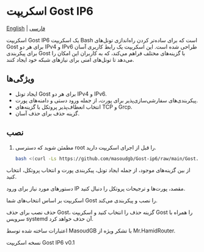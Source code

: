 # اسکریپت Gost IP6
[English](README.md) | [فارسی](README-Fa.md)

اسکریپت Gost IP6 یک اسکریپت Bash است که برای ساده‌تر کردن راه‌اندازی تونل‌های Gost برای هر دو IPv4 و IPv6 طراحی شده است. این اسکریپت یک رابط کاربری آسان برای پیکربندی Gost با گزینه‌های مختلف فراهم می‌کند، که به کاربران این امکان را می‌دهد تا تونل‌های امنی برای نیازهای شبکه خود ایجاد کنند.

## ویژگی‌ها

- ایجاد تونل Gost برای هر دو IPv4 و IPv6.
- پیکربندی‌های سفارشی‌سازی‌پذیر برای پورت، از جمله ورود دستی و دامنه‌های پورت.
- انتخاب انعطاف‌پذیر پروتکل با گزینه‌های TCP و Grcp.
- گزینه حذف برای حذف آسان.

## نصب

1. مطمئن شوید که دسترسی root را قبل از اجرای اسکریپت دارید.

   ```bash
   bash <(curl -Ls https://github.com/masoudgb/Gost-ip6/raw/main/Gost.sh)
از بین گزینه‌های موجود، از جمله ایجاد تونل، پیکربندی پورت و انتخاب پروتکل، انتخاب کنید.

دستورهای مورد نیاز برای ورود IP مقصد، پورت‌ها و ترجیحات پروتکل را دنبال کنید.

اسکریپت بر اساس انتخاب‌های شما Gost را نصب و پیکربندی می‌کند.

حذف نصب
برای حذف Gost، گزینه حذف را انتخاب کنید و اسکریپت Gost را همراه با سرویس systemd آن حذف خواهد کرد.

اعتبارات
ساخته شده توسط MasoudGB با تشکر ویژه از Mr.HamidRouter.

نسخه
اسکریپت Gost IP6 v0.1
